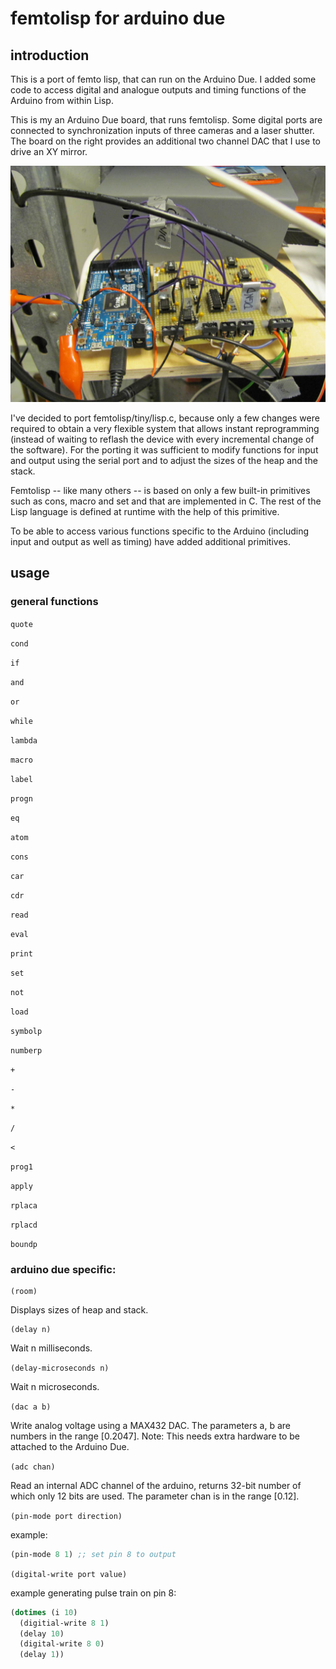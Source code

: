 # femtolisp for arduino due

## introduction

This is a port of femto lisp, that can run on the Arduino Due.  I
added some code to access digital and analogue outputs and timing
functions of the Arduino from within Lisp.

This is my an Arduino Due board, that runs femtolisp. Some digital
ports are connected to synchronization inputs of three cameras and a
laser shutter. The board on the right provides an additional two
channel DAC that I use to drive an XY mirror.

![Photography of my current Arduino Due system.](/arduino-femtolisp/docs/arduino-due.jpg?raw=true "Arduino Due with DAC board")

I've decided to port femtolisp/tiny/lisp.c, because only a few changes
were required to obtain a very flexible system that allows instant
reprogramming (instead of waiting to reflash the device with every
incremental change of the software). For the porting it was sufficient
to modify functions for input and output using the serial port and to
adjust the sizes of the heap and the stack.

Femtolisp -- like many others -- is based on only a few built-in
primitives such as cons, macro and set and that are implemented in
C. The rest of the Lisp language is defined at runtime with the help
of this primitive.

To be able to access various functions specific to the Arduino
(including input and output as well as timing) have added additional
primitives.


## usage

### general functions

```quote```

```cond```

```if```

```and```

```or```

```while```

```lambda```

```macro```

```label```

```progn```

```eq```

```atom```

```cons```

```car```

```cdr```

```read```

```eval```

```print```

```set```

```not```

```load```

```symbolp```

```numberp```

```+```

```-```

```*```

```/```

```<```


```prog1```

```apply```

```rplaca```

```rplacd```

```boundp```



### arduino due specific:

```
(room)
```

Displays sizes of heap and stack.

```
(delay n)
```

Wait n milliseconds.


```(delay-microseconds n)```

Wait n microseconds.

```(dac a b)```

Write analog voltage using a MAX432 DAC. The parameters a, b are
numbers in the range [0.2047]. Note: This needs extra hardware to be
attached to the Arduino Due.

```(adc chan)```

Read an internal ADC channel of the arduino, returns 32-bit number of
which only 12 bits are used.  The parameter chan is in the range [0.12].

```(pin-mode port direction)```

example:
```lisp
(pin-mode 8 1) ;; set pin 8 to output
```

```(digital-write port value)```

example generating pulse train on pin 8:
```lisp 
(dotimes (i 10)
  (digitial-write 8 1)
  (delay 10)
  (digital-write 8 0)
  (delay 1))
```